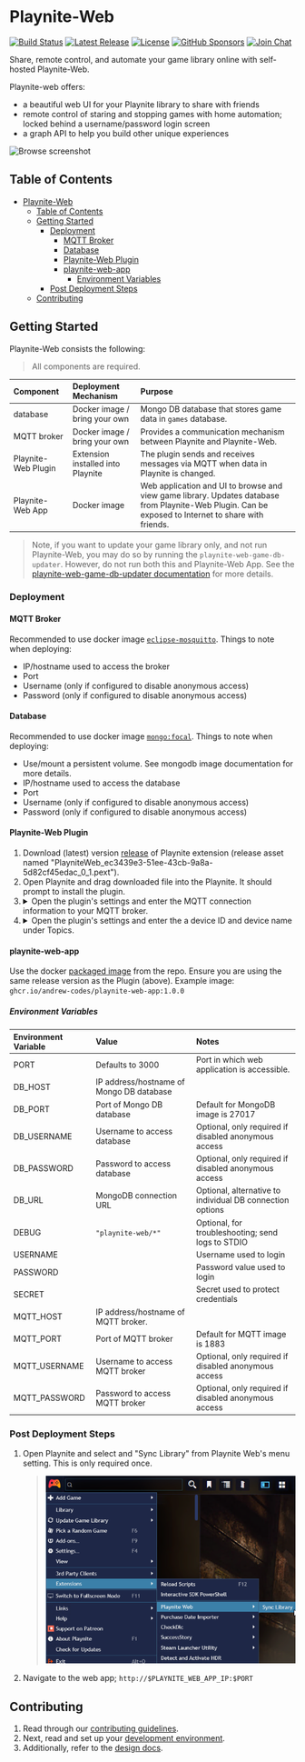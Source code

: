 # Playnite-Web

[![Build Status](https://github.com/andrew-codes/playnite-web/actions/workflows/main.yml/badge.svg)](https://github.com/andrew-codes/playnite-web/actions/workflows/main.yml)
[![Latest Release](https://img.shields.io/github/v/release/andrew-codes/playnite-web)](https://github.com/andrew-codes/playnite-web/releases/latest)
[![License](https://img.shields.io/github/license/andrew-codes/playnite-web)](https://github.com/andrew-codes/playnite-web?tab=AGPL-3.0-1-ov-file#readme)
[![GitHub Sponsors](https://img.shields.io/github/sponsors/andrew-codes)](https://github.com/sponsors/andrew-codes)
[![Join Chat](https://img.shields.io/badge/dynamic/json?url=https%3A%2F%2Fmatrix.org%2F_matrix%2Fclient%2Funstable%2Fim.nheko.summary%2Fsummary%2F%2523playnite-web%3Agitter.im&query=num_joined_members&label=Chat%20Members)](https://matrix.to/#/#playnite-web:gitter.im)

Share, remote control, and automate your game library online with self-hosted Playnite-Web.

Playnite-web offers:

- a beautiful web UI for your Playnite library to share with friends
- remote control of staring and stopping games with home automation; locked behind a username/password login screen
- a graph API to help you build other unique experiences

![Browse screenshot](docs/assets/images/browse-screenshot.png)

## Table of Contents

- [Playnite-Web](#playnite-web)
  - [Table of Contents](#table-of-contents)
  - [Getting Started](#getting-started)
    - [Deployment](#deployment)
      - [MQTT Broker](#mqtt-broker)
      - [Database](#database)
      - [Playnite-Web Plugin](#playnite-web-plugin)
      - [playnite-web-app](#playnite-web-app)
        - [Environment Variables](#environment-variables)
    - [Post Deployment Steps](#post-deployment-steps)
  - [Contributing](#contributing)

## Getting Started

Playnite-Web consists the following:

> All components are required.

| Component           | Deployment Mechanism              | Purpose                                                                                                                                              |
| :------------------ | :-------------------------------- | :--------------------------------------------------------------------------------------------------------------------------------------------------- |
| database            | Docker image / bring your own     | Mongo DB database that stores game data in `games` database.                                                                                         |
| MQTT broker         | Docker image / bring your own     | Provides a communication mechanism between Playnite and Playnite-Web.                                                                                |
| Playnite-Web Plugin | Extension installed into Playnite | The plugin sends and receives messages via MQTT when data in Playnite is changed.                                                                    |
| Playnite-Web App    | Docker image                      | Web application and UI to browse and view game library. Updates database from Playnite-Web Plugin. Can be exposed to Internet to share with friends. |

> Note, if you want to update your game library only, and not run Playnite-Web, you may do so by running the `playnite-web-game-db-updater`. However, do not run both this and Playnite-Web App. See the [playnite-web-game-db-updater documentation](docs/install/playnite-web-game-db-updater.md) for more details.

### Deployment

#### MQTT Broker

Recommended to use docker image [`eclipse-mosquitto`](https://hub.docker.com/_/eclipse-mosquitto/). Things to note when deploying:

- IP/hostname used to access the broker
- Port
- Username (only if configured to disable anonymous access)
- Password (only if configured to disable anonymous access)

#### Database

Recommended to use docker image [`mongo:focal`](https://hub.docker.com/_/mongo/). Things to note when deploying:

- Use/mount a persistent volume. See mongodb image documentation for more details.
- IP/hostname used to access the database
- Port
- Username (only if configured to disable anonymous access)
- Password (only if configured to disable anonymous access)

#### Playnite-Web Plugin

1. Download (latest) version [release](https://github.com/andrew-codes/playnite-web/releases) of Playnite extension (release asset named "PlayniteWeb_ec3439e3-51ee-43cb-9a8a-5d82cf45edac_0_1.pext").
1. Open Playnite and drag downloaded file into the Playnite. It should prompt to install the plugin.
1. <details><summary>Open the plugin's settings and enter the MQTT connection information to your MQTT broker.</summary>
      > ![Mqtt connection settings screenshot](docs/assets/images/mqtt-connection-screenshot.png)
   </details>
1. <details><summary>Open the plugin's settings and enter the a device ID and device name under Topics.</summary>
   > ![Topics settings screenshot](docs/assets/images/topics-screenshot.png)
   </details>

#### playnite-web-app

Use the docker [packaged image](https://github.com/andrew-codes/playnite-web/pkgs/container/playnite-web-app) from the repo. Ensure you are using the same release version as the Plugin (above). Example image: `ghcr.io/andrew-codes/playnite-web-app:1.0.0`

##### Environment Variables

| Environment Variable | Value                                    | Notes                                                     |
| :------------------- | :--------------------------------------- | :-------------------------------------------------------- |
| PORT                 | Defaults to 3000                         | Port in which web application is accessible.              |
| DB_HOST              | IP address/hostname of Mongo DB database |                                                           |
| DB_PORT              | Port of Mongo DB database                | Default for MongoDB image is 27017                        |
| DB_USERNAME          | Username to access database              | Optional, only required if disabled anonymous access      |
| DB_PASSWORD          | Password to access database              | Optional, only required if disabled anonymous access      |
| DB_URL               | MongoDB connection URL                   | Optional, alternative to individual DB connection options |
| DEBUG                | `"playnite-web/*"`                       | Optional, for troubleshooting; send logs to STDIO         |
| USERNAME             |                                          | Username used to login                                    |
| PASSWORD             |                                          | Password value used to login                              |
| SECRET               |                                          | Secret used to protect credentials                        |
| MQTT_HOST            | IP address/hostname of MQTT broker.      |                                                           |
| MQTT_PORT            | Port of MQTT broker                      | Default for MQTT image is 1883                            |
| MQTT_USERNAME        | Username to access MQTT broker           | Optional, only required if disabled anonymous access      |
| MQTT_PASSWORD        | Password to access MQTT broker           | Optional, only required if disabled anonymous access      |

### Post Deployment Steps

1. Open Playnite and select and "Sync Library" from Playnite Web's menu setting. This is only required once.
   > ![Sync Library menu setting](docs/assets/images/sync-library-menu-setting.png)
1. Navigate to the web app; `http://$PLAYNITE_WEB_APP_IP:$PORT`

## Contributing

1. Read through our [contributing guidelines](docs/CONTRIBUTING.md).
2. Next, read and set up your [development environment](docs/contributing/development-environment.md).
3. Additionally, refer to the [design docs](docs/design).
